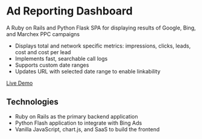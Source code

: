 # Ad Reporting Dashboard

A Ruby on Rails and Python Flask SPA for displaying results of Google, Bing, and Marchex PPC campaigns
* Displays total and network specific metrics: impressions, clicks, leads, cost and cost per lead
* Implements fast, searchable call logs
* Supports custom date ranges
* Updates URL with selected date range to enable linkability

[Live Demo](https://ad-reports.herokuapp.com/)

## Technologies
* Ruby on Rails as the primary backend application
* Python Flash application to integrate with Bing Ads
* Vanilla JavaScript, chart.js, and SaaS to build the frontend
